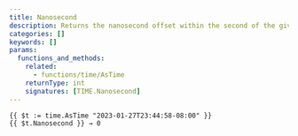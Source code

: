 ```yaml
---
title: Nanosecond
description: Returns the nanosecond offset within the second of the given time.Time value, in the range [0, 999999999].
categories: []
keywords: []
params:
  functions_and_methods:
    related:
      - functions/time/AsTime
    returnType: int
    signatures: [TIME.Nanosecond]
---
```


```go-html-template
{{ $t := time.AsTime "2023-01-27T23:44:58-08:00" }}
{{ $t.Nanosecond }} → 0
```
